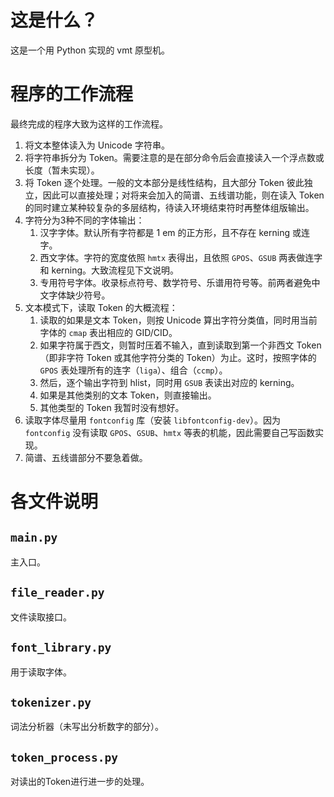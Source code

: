 # 这是什么？
这是一个用 Python 实现的 vmt 原型机。

# 程序的工作流程
最终完成的程序大致为这样的工作流程。
1.  将文本整体读入为 Unicode 字符串。
2.  将字符串拆分为 Token。需要注意的是在部分命令后会直接读入一个浮点数或长度（暂未实现）。
3.  将 Token 逐个处理。一般的文本部分是线性结构，且大部分 Token 彼此独立，因此可以直接处理；对将来会加入的简谱、五线谱功能，则在读入 Token 的同时建立某种较复杂的多层结构，待读入环境结束符时再整体组版输出。
4.  字符分为3种不同的字体输出：
    1.  汉字字体。默认所有字符都是 1 em 的正方形，且不存在 kerning 或连字。
    2.  西文字体。字符的宽度依照 `hmtx` 表得出，且依照 `GPOS`、`GSUB` 两表做连字和 kerning。大致流程见下文说明。
    3.  专用符号字体。收录标点符号、数学符号、乐谱用符号等。前两者避免中文字体缺少符号。
5.  文本模式下，读取 Token 的大概流程：
    1.  读取的如果是文本 Token，则按 Unicode 算出字符分类值，同时用当前字体的 `cmap` 表出相应的 GID/CID。
    2.  如果字符属于西文，则暂时压着不输入，直到读取到第一个非西文 Token（即非字符 Token 或其他字符分类的 Token）为止。这时，按照字体的 `GPOS` 表处理所有的连字（`liga`）、组合（`ccmp`）。
    3.  然后，逐个输出字符到 hlist，同时用 `GSUB` 表读出对应的 kerning。
    4.  如果是其他类别的文本 Token，则直接输出。
    5.  其他类型的 Token 我暂时没有想好。
6.  读取字体尽量用 `fontconfig` 库（安装 `libfontconfig-dev`）。因为 `fontconfig` 没有读取 `GPOS`、`GSUB`、`hmtx` 等表的机能，因此需要自己写函数实现。
7.  简谱、五线谱部分不要急着做。

# 各文件说明
## `main.py`
主入口。

## `file_reader.py`
文件读取接口。

## `font_library.py`
用于读取字体。

## `tokenizer.py`
词法分析器（未写出分析数字的部分）。

## `token_process.py`
对读出的Token进行进一步的处理。